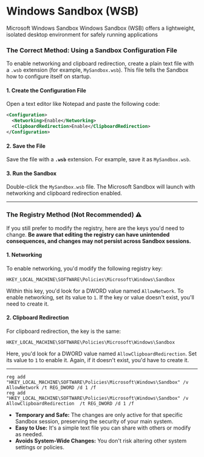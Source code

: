 # Windows Sandbox (WSB)
Microsoft Windows Sandbox
Windows Sandbox (WSB) offers a lightweight, isolated desktop environment for safely running applications




### The Correct Method: Using a Sandbox Configuration File

To enable networking and clipboard redirection, create a plain text file with a `.wsb` extension (for example, `MySandbox.wsb`). This file tells the Sandbox how to configure itself on startup.

#### 1\. Create the Configuration File

Open a text editor like Notepad and paste the following code:

```xml
<Configuration>
  <Networking>Enable</Networking>
  <ClipboardRedirection>Enable</ClipboardRedirection>
</Configuration>
```

#### 2\. Save the File

Save the file with a **`.wsb`** extension. For example, save it as `MySandbox.wsb`.

#### 3\. Run the Sandbox

Double-click the `MySandbox.wsb` file. The Microsoft Sandbox will launch with networking and clipboard redirection enabled.


-----



### The Registry Method (Not Recommended) ⚠️

If you still prefer to modify the registry, here are the keys you'd need to change. **Be aware that editing the registry can have unintended consequences, and changes may not persist across Sandbox sessions.**

#### 1\. Networking

To enable networking, you'd modify the following registry key:

```
HKEY_LOCAL_MACHINE\SOFTWARE\Policies\Microsoft\Windows\Sandbox
```

Within this key, you'd look for a DWORD value named `AllowNetwork`. To enable networking, set its value to `1`. If the key or value doesn't exist, you'll need to create it.

#### 2\. Clipboard Redirection

For clipboard redirection, the key is the same:

```
HKEY_LOCAL_MACHINE\SOFTWARE\Policies\Microsoft\Windows\Sandbox
```

Here, you'd look for a DWORD value named `AllowClipboardRedirection`. Set its value to `1` to enable it. Again, if it doesn't exist, you'd have to create it.

-----

````
reg add "HKEY_LOCAL_MACHINE\SOFTWARE\Policies\Microsoft\Windows\Sandbox" /v AllowNetwork /t REG_DWORD /d 1 /f
reg add "HKEY_LOCAL_MACHINE\SOFTWARE\Policies\Microsoft\Windows\Sandbox" /v AllowClipboardRedirection  /t REG_DWORD /d 1 /f
````

  * **Temporary and Safe:** The changes are only active for that specific Sandbox session, preserving the security of your main system.
  * **Easy to Use:** It's a simple text file you can share with others or modify as needed.
  * **Avoids System-Wide Changes:** You don't risk altering other system settings or policies.
